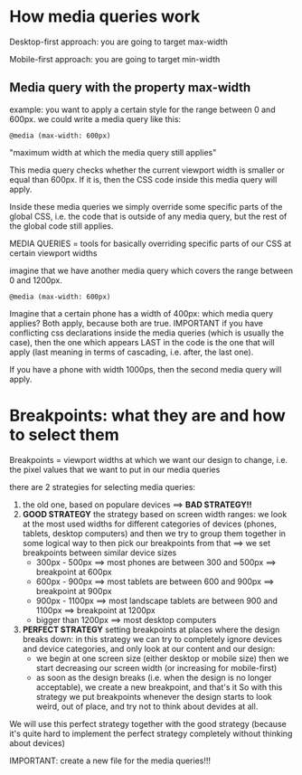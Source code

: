 # How media queries work

Desktop-first approach: you are going to target max-width

Mobile-first approach: you are going to target min-width

## Media query with the property max-width

example: you want to apply a certain style for the range between 0 and 600px. we could write a media query like this:

```
@media (max-width: 600px)

```
"maximum width at which the media query still applies"

This media query checks whether the current viewport width is smaller or equal than 600px. If it is, then the CSS code inside this media query will apply.


Inside these media queries we simply override some specific parts of the global CSS, i.e. the code that is outside of any media query, but the rest of the global code still applies.

MEDIA QUERIES = tools for basically overriding specific parts of our CSS at certain viewport widths


imagine that we have another media query which covers the range between 0 and 1200px.

```
@media (max-width: 600px)

```

Imagine that a certain phone has a width of 400px: which media query applies?
Both apply, because both are true.
IMPORTANT if you have conflicting css declarations inside the media queries (which is usually the case), then the one which appears LAST in the code is the one that will apply (last meaning in terms of cascading, i.e. after, the last one).

If you have a phone with width 1000ps, then the second media query will apply.

# Breakpoints: what they are and how to select them

Breakpoints = viewport widths at which we want our design to change, i.e. the pixel values that we want to put in our media queries

there are 2 strategies for selecting media queries:
1. the old one, based on populare devices ==> **BAD STRATEGY!!**
2. **GOOD STRATEGY** the strategy based on screen width ranges: we look at the most used widths for different categories of devices (phones, tablets, desktop computers) and then we try to group them together in some logical way to then pick our breakpoints from that ==> we set breakpoints between similar device sizes
   - 300px - 500px ==> most phones are between 300 and 500px ==> breakpoint at 600px
   - 600px - 900px ==> most tablets are between 600 and 900px ==> breakpoint at 900px
   - 900px - 1100px ==> most landscape tablets are between 900 and 1100px ==> breakpoint at 1200px
   - bigger than 1200px ==> most desktop computers
3. **PERFECT STRATEGY** setting breakpoints at places where the design breaks down: in this strategy we can try to completely ignore devices and device categories, and only look at our content and our design:
    - we begin at one screen size (either desktop or mobile size) then we start decreasing our screen width (or increasing for mobile-first)
    - as soon as the design breaks (i.e. when the design is no longer acceptable), we create a new breakpoint, and that's it
So with this strategy we put breakpoints whenever the design starts to look weird, out of place, and try not to think about devides at all.

We will use this perfect strategy together with the good strategy (because it's quite hard to implement the perfect strategy completely without thinking about devices)




IMPORTANT: create a new file for the media queries!!!